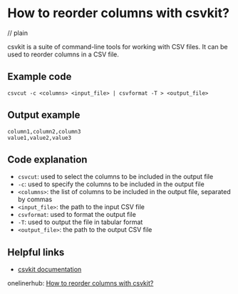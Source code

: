 # How to reorder columns with csvkit?
// plain

csvkit is a suite of command-line tools for working with CSV files. It can be used to reorder columns in a CSV file.

## Example code

```
csvcut -c <columns> <input_file> | csvformat -T > <output_file>
```

## Output example

```
column1,column2,column3
value1,value2,value3
```

## Code explanation

- `csvcut`: used to select the columns to be included in the output file
- `-c`: used to specify the columns to be included in the output file
- `<columns>`: the list of columns to be included in the output file, separated by commas
- `<input_file>`: the path to the input CSV file
- `csvformat`: used to format the output file
- `-T`: used to output the file in tabular format
- `<output_file>`: the path to the output CSV file

## Helpful links
- [csvkit documentation](https://csvkit.readthedocs.io/en/latest/)

onelinerhub: [How to reorder columns with csvkit?](https://onelinerhub.com/csvkit/how-to-reorder-columns-with-csvkit)